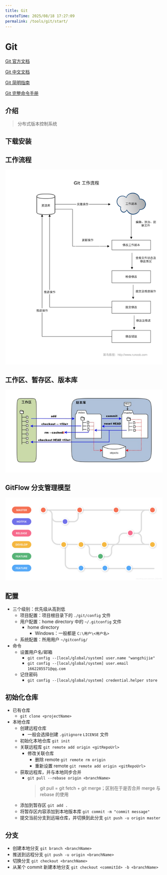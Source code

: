 ```yaml
---
title: Git
createTime: 2025/08/18 17:27:09
permalink: /tools/git/start/
---
```

# Git

[Git 官方文档](https://git-scm.com/doc)

[Git 中文文档](https://www.php.cn/manual/view/34943.html)

[Git 简明指南](https://www.runoob.com/manual/git-guide/)

[Git 完整命令手册](https://www.runoob.com/manual/github-git-cheat-sheet.pdf)

## 介绍

> 分布式版本控制系统

## 下载安装

## 工作流程

![Git工作流程](./img/git-process.png)

## 工作区、暂存区、版本库

![工作区、暂存区、版本库](./img/area.jpg)

## GitFlow 分支管理模型

![Git工作流程](./img/git-flow.png)

## 配置

- 三个级别：优先级从高到低
  - 项目配置：项目根目录下的 `./git/config` 文件
  - 用户配置：home directory 中的 `~/.gitconfig` 文件
    - home directory
      - Windows：一般都是 `C:\用户\<用户名>`
  - 系统配置：所用用户 `~/gitconfig/`
- 命令
  - 设置用户名/邮箱
    - `git config --[local/global/system] user.name "wangzhijie"`
    - `git config --[local/global/system] user.email 1662285571@qq.com`
  - 记住密码
    - `git config --[local/global/system] credential.helper store`

## 初始化仓库

- 已有仓库
  - `git clone <projectName>`
- 本地仓库
  - 创建远程仓库
    - 一般会选择创建 `.gitignore` `LICENSE` 文件
  - 初始化本地仓库 `git init`
  - 关联远程库 `git remote add origin <gitRepoUrl>`
    - 修改关联仓库
      - 删除 remote `git remote rm origin`
      - 重新设置 remote `git remote add origin <gitRepoUrl>`
  - 获取远程库，并与本地同步合并
    - `git pull --rebase origin <branchName>`
      > git pull = git fetch + git merge；区别在于是否合并
      > merge 与 rebase 的使用
  - 添加到暂存区 `git add .`
  - 将暂存区内容添加到本地版本库 `git commit -m "commit message"`
  - 提交当前分支到远端仓库，并切换到此分支 `git push -u origin master`

## 分支

- 创建本地分支 `git branch <branchName>`
- 推送到远程分支 `git push -u origin <branchName>`
- 切换分支 `git checkout <branchName>`
- 从某个 commit 新建本地分支 `git checkout <commitId> -b <branchName>`
